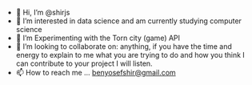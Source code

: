 - 👋 Hi, I’m @shirjs
- 👀 I’m interested in data science and am currently studying computer science 
- 🌱 I’m Experimenting with the Torn city (game) API
- 💞️ I’m looking to collaborate on: anything, if you have the time and energy to explain to me what you are trying to do and how you think I can contribute to your project I will listen.
- 📫 How to reach me ... benyosefshir@gmail.com

